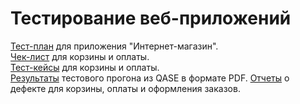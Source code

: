 # Тестирование веб-приложений  
[Тест-план](https://docs.google.com/spreadsheets/d/1LoXUjZCTFVPy8PEy8wj4tC2OeFK8-mTE4UJvJC1IDYg/edit?usp=sharing) для приложения "Интернет-магазин".  
[Чек-лист](https://docs.google.com/spreadsheets/d/1tCtvKM4hpAPXVEGKIiBdsh5pCOABQq4sa5hVcsK3Kq4/edit#gid=0) для корзины и оплаты.  
[Тест-кейсы](https://app.qase.io/project/G7?previewMode=side&suite=114) для корзины и оплаты.  
[Результаты](https://github.com/kate-strakovich/web/blob/main/Express%2Brun%2B2024_05_18_Kate_Strakovich.pdf) тестового прогона из QASE в формате PDF.
[Отчеты](https://github.com/kate-strakovich/web/blob/main/Bug_reports_Kate_Strakovich.xlsx) о дефекте для корзины, оплаты и оформления заказов.
